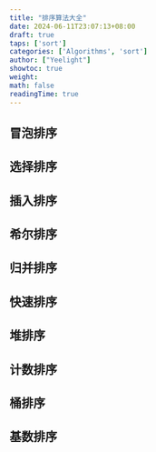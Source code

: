 ```yaml
---
title: "排序算法大全"
date: 2024-06-11T23:07:13+08:00
draft: true
taps: ['sort']
categories: ['Algorithms', 'sort']
author: ["Yeelight"]
showtoc: true
weight:
math: false
readingTime: true
---
```


## 冒泡排序

## 选择排序

## 插入排序

## 希尔排序

## 归并排序

## 快速排序

## 堆排序

## 计数排序

## 桶排序

## 基数排序
